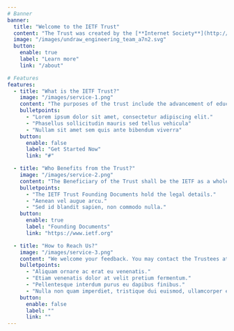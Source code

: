 ```yaml
---
# Banner
banner:
  title: "Welcome to the IETF Trust"
  content: "The Trust was created by the [**Internet Society**](http://www.isoc.org/) and the [**Corporation for National Research Initiatives**](http://www.cnri.reston.va.us/) as settlors, the [**Internet Engineering Task Force**](https://www.ietf.org) and the Initial Trustees on December 15, 2005."
  image: "/images/undraw_engineering_team_a7n2.svg"
  button:
    enable: true
    label: "Learn more"
    link: "/about"

# Features
features:
  - title: "What is the IETF Trust?"
    image: "/images/service-1.png"
    content: "The purposes of the trust include the advancement of educational and public interest by acquiring, holding, maintaining and licensing certain existing and future intellectual property and other property used in connection with the Internet standards process and its administration, for the advancement of the science and technology associated with the Internet and related technology."
    bulletpoints:
      - "Lorem ipsum dolor sit amet, consectetur adipiscing elit."
      - "Phasellus sollicitudin mauris sed tellus vehicula"
      - "Nullam sit amet sem quis ante bibendum viverra"
    button:
      enable: false
      label: "Get Started Now"
      link: "#"

  - title: "Who Benefits from the Trust?"
    image: "/images/service-2.png"
    content: "The Beneficiary of the Trust shall be the IETF as a whole and not any individuals who may participate in IETF activities or either of the Settlors."
    bulletpoints:
      - "The IETF Trust Founding Documents hold the legal details."
      - "Aenean vel augue arcu."
      - "Sed id blandit sapien, non commodo nulla."
    button:
      enable: true
      label: "Founding Documents"
      link: "https://www.ietf.org"

  - title: "How to Reach Us?"
    image: "/images/service-3.png"
    content: "We welcome your feedback. You may contact the Trustees at trustees@ietf.org. Please see our About Us page for more details."
    bulletpoints:
      - "Aliquam ornare ac erat eu venenatis."
      - "Etiam venenatis dolor at velit pretium fermentum."
      - "Pellentesque interdum purus eu dapibus finibus."
      - "Nulla non quam imperdiet, tristique dui euismod, ullamcorper erat."
    button:
      enable: false
      label: ""
      link: ""
---
```


